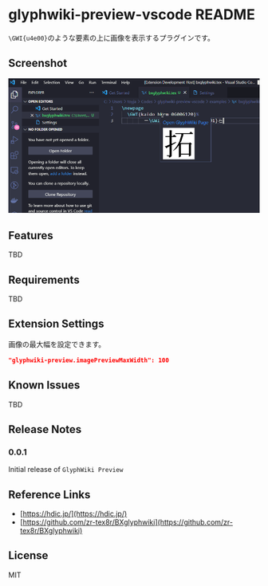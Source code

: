 # glyphwiki-preview-vscode README

`\GWI{u4e00}`のような要素の上に画像を表示するプラグインです。

## Screenshot

![Screenshot](examples/screenshot.png)

## Features

TBD

## Requirements

TBD

## Extension Settings

画像の最大幅を設定できます。

```json
"glyphwiki-preview.imagePreviewMaxWidth": 100
```

## Known Issues

TBD

## Release Notes

### 0.0.1

Initial release of `GlyphWiki Preview`

## Reference Links

- [https://hdic.jp/](https://hdic.jp/)
- [https://github.com/zr-tex8r/BXglyphwiki](https://github.com/zr-tex8r/BXglyphwiki)

## License

MIT
